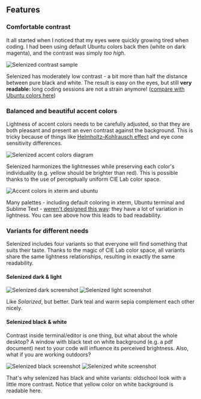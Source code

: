 Features
--------

### Comfortable contrast

It all started when I noticed that my eyes were quickly growing tired when
coding.  I had been using default Ubuntu colors back then (white on dark
magenta), and the contrast was simply _too high_.

![Selenized contrast sample](http://i.imgur.com/Y11xuwv.png)

Selenized has moderately low contrast - a bit more than half the distance
between pure black and white.  The result is easy on the eyes, but still **very
readable:** long coding sessions are not a strain anymore!  ([compare with
Ubuntu colors here](http://i.imgur.com/MtpKFFf.png))

<!-- [selenized manpage example](http://i.imgur.com/twNvCfk.png) -->



### Balanced and beautiful accent colors

Lightness of accent colors needs to be carefully adjusted, so that they are
both pleasant and present an even contrast against the background. This is
tricky because of things like [Helmholtz–Kohlrausch
effect](https://en.wikipedia.org/wiki/Helmholtz%E2%80%93Kohlrausch_effect) and
eye cone sensitivity differences.

![Selenized accent colors diagram](http://i.imgur.com/QNKIw1U.png)

Selenized harmonizes the lightnesses while preserving each color's
individuality (e.g. yellow should be brighter than red). This is possible
thanks to the use of perceptually uniform CIE Lab color space.

![Accent colors in xterm and ubuntu](http://i.imgur.com/wNCz40F.png)

Many palettes - including default coloring in xterm, Ubuntu terminal and
Sublime Text - [weren't designed this
way](https://web.archive.org/web/20180503023317/https://www.vis4.net/blog/2011/12/avoid-equidistant-hsv-colors/): they have a
lot of variation in lightness. You can see above how this leads to bad
readability.



### Variants for different needs

Selenized includes four variants so that everyone will find something that
suits their taste. Thanks to the magic of CIE Lab color space, all variants
share the same lightness relationships, resulting in exactly the same
readability.


#### Selenized dark & light

![Selenized dark screenshot](http://i.imgur.com/yM0vadH.png)
![Selenized light screenshot](http://i.imgur.com/kQVgD5U.png)

Like _Solarized_, but better. Dark teal and warm sepia complement each other nicely.


#### Selenized black & white

Contrast inside terminal/editor is one thing, but what about the whole desktop?
A window with black text on white background (e.g. a pdf document) next to your
code will influence its perceived brightness. Also, what if you are working
outdoors?

![Selenized black screenshot](http://i.imgur.com/rXIH87x.png)
![Selenized white screenshot](http://i.imgur.com/sc0Uv9h.png)

That's why selenized has black and white variants: oldschool look with a little
more contrast. Notice that yellow color on white background is readable here.

